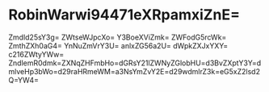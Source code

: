# RobinWarwi94471eXRpamxiZnE=
Zmdld25sY3g=
ZWtseWJpcXo=
Y3BoeXViZmk=
ZWFodG5rcWk=
ZmthZXh0aG4=
YnNuZmVrY3U=
anlxZG56a2U=
dWpkZXJxYXY=
c216ZWtyYWw=
ZndlemR0dmk=ZXNqZHFmbHo=dGRsY21lZWNyZGlobHU=d3BvZXptY3Y=dmlveHp3bWo=d29raHRmeWM=a3NsYmZvY2E=d29wdmlrZ3k=eG5xZ2lsd2Q=YW4=
